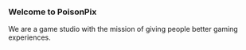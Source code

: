 ### Welcome to PoisonPix
We are a game studio with the mission of giving people better gaming experiences.